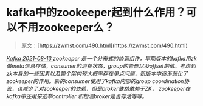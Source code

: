 <!--yml
category: 未分类
date: 0001-01-01 00:00:00
--->

# kafka中的zookeeper起到什么作用？可以不用zookeeper么？

> 原文：[https://zwmst.com/490.html](https://zwmst.com/490.html)

   [ *Kafka* ](https://zwmst.com/kafka)*[ <time datetime="2021-08-14T06:56:33+08:00"> 2021-08-13 </time> ](https://zwmst.com/490.html)  zookeeper 是一个分布式的协调组件，早期版本的kafka用zk做meta信息存储，consumer的消费状态，group的管理以及offset的值。考虑到zk本身的一些因素以及整个架构较大概率存在单点问题，新版本中逐渐弱化了zookeeper的作用。新的consumer使用了kafka内部的group coordination协议，也减少了对zookeeper的依赖，但是broker依然依赖于ZK， zookeeper在kafka中还用来选举controller 和检测broker是否存活等等。*